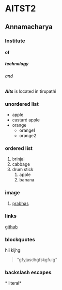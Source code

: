 # AITST2
## Annamacharya 
### Institute
#### of
##### technology
###### and

___Aits___ is located in tirupathi

### unordered list
* apple
* custard apple
* orange
  * orange1
  * orange2

### ordered list
1. brinjal
2. cabbage
3. drum stick
   1. apple
   2. banana

### image
1. [prabhas](https://th.thgim.com/entertainment/movies/f4i6ly/article30920692.ece/alternates/FREE_435/prabhas)

### links
[github](https://github.com/KrishnaVenkataPathi/AITST2/edit/master/README.md)

### blockquotes
hii kljhg
> "gfyjasdhgfskgfuig"
### backslash escapes
\* literal\*
